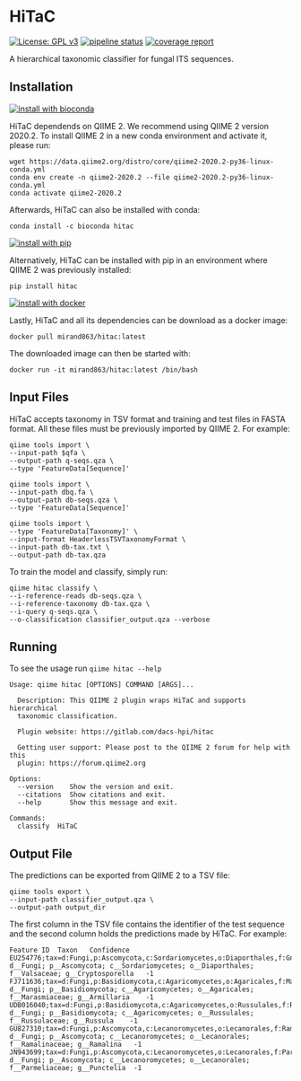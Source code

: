# HiTaC

[![License: GPL v3](https://img.shields.io/badge/License-GPLv3-blue.svg)](https://www.gnu.org/licenses/gpl-3.0) [![pipeline status](https://gitlab.com/dacs-hpi/hitac/badges/master/pipeline.svg)](https://gitlab.com/dacs-hpi/hitac/-/commits/master) [![coverage report](https://gitlab.com/dacs-hpi/hitac/badges/master/coverage.svg)](https://gitlab.com/dacs-hpi/hitac/-/commits/master)

A hierarchical taxonomic classifier for fungal ITS sequences.

## Installation

[![install with bioconda](https://img.shields.io/badge/install%20with-bioconda-brightgreen.svg?style=flat)](http://bioconda.github.io/recipes/hitac/README.html)

HiTaC dependends on QIIME 2. We recommend using QIIME 2 version 2020.2. To install QIIME 2 in a new conda environment and activate it, please run:

```
wget https://data.qiime2.org/distro/core/qiime2-2020.2-py36-linux-conda.yml
conda env create -n qiime2-2020.2 --file qiime2-2020.2-py36-linux-conda.yml
conda activate qiime2-2020.2
```

Afterwards, HiTaC can also be installed with conda:

```
conda install -c bioconda hitac
```

[![install with pip](https://gitlab.com/dacs-hpi/hitac/-/raw/master/q2_hitac/resources/pip.svg)](https://pypi.org/project/hitac/)

Alternatively, HiTaC can be installed with pip in an environment where QIIME 2 was previously installed:

```
pip install hitac
```

[![install with docker](https://gitlab.com/dacs-hpi/hitac/-/raw/master/q2_hitac/resources/docker.svg)](https://hub.docker.com/r/mirand863/hitac)

Lastly, HiTaC and all its dependencies can be download as a docker image:

```
docker pull mirand863/hitac:latest
```

The downloaded image can then be started with:

```
docker run -it mirand863/hitac:latest /bin/bash
```

## Input Files

HiTaC accepts taxonomy in TSV format and training and test files in FASTA format. All these files must be previously imported by QIIME 2. For example:

```
qiime tools import \
--input-path $qfa \
--output-path q-seqs.qza \
--type 'FeatureData[Sequence]'

qiime tools import \
--input-path dbq.fa \
--output-path db-seqs.qza \
--type 'FeatureData[Sequence]'

qiime tools import \
--type 'FeatureData[Taxonomy]' \
--input-format HeaderlessTSVTaxonomyFormat \
--input-path db-tax.txt \
--output-path db-tax.qza
```

To train the model and classify, simply run:

```
qiime hitac classify \
--i-reference-reads db-seqs.qza \
--i-reference-taxonomy db-tax.qza \
--i-query q-seqs.qza \
--o-classification classifier_output.qza --verbose
```

## Running

To see the usage run `qiime hitac --help`

```
Usage: qiime hitac [OPTIONS] COMMAND [ARGS]...

  Description: This QIIME 2 plugin wraps HiTaC and supports hierarchical
  taxonomic classification.

  Plugin website: https://gitlab.com/dacs-hpi/hitac

  Getting user support: Please post to the QIIME 2 forum for help with this
  plugin: https://forum.qiime2.org

Options:
  --version    Show the version and exit.
  --citations  Show citations and exit.
  --help       Show this message and exit.

Commands:
  classify  HiTaC
```

## Output File

The predictions can be exported from QIIME 2 to a TSV file:

```
qiime tools export \
--input-path classifier_output.qza \
--output-path output_dir
```

The first column in the TSV file contains the identifier of the test sequence and the second column holds the predictions made by HiTaC. For example:

```
Feature ID	Taxon	Confidence
EU254776;tax=d:Fungi,p:Ascomycota,c:Sordariomycetes,o:Diaporthales,f:Gnomoniaceae,g:Gnomonia;	d__Fungi; p__Ascomycota; c__Sordariomycetes; o__Diaporthales; f__Valsaceae; g__Cryptosporella	-1
FJ711636;tax=d:Fungi,p:Basidiomycota,c:Agaricomycetes,o:Agaricales,f:Marasmiaceae,g:Armillaria;	d__Fungi; p__Basidiomycota; c__Agaricomycetes; o__Agaricales; f__Marasmiaceae; g__Armillaria	-1
UDB016040;tax=d:Fungi,p:Basidiomycota,c:Agaricomycetes,o:Russulales,f:Russulaceae,g:Russula;	d__Fungi; p__Basidiomycota; c__Agaricomycetes; o__Russulales; f__Russulaceae; g__Russula	-1
GU827310;tax=d:Fungi,p:Ascomycota,c:Lecanoromycetes,o:Lecanorales,f:Ramalinaceae,g:Ramalina;	d__Fungi; p__Ascomycota; c__Lecanoromycetes; o__Lecanorales; f__Ramalinaceae; g__Ramalina	-1
JN943699;tax=d:Fungi,p:Ascomycota,c:Lecanoromycetes,o:Lecanorales,f:Parmeliaceae,g:Melanohalea;	d__Fungi; p__Ascomycota; c__Lecanoromycetes; o__Lecanorales; f__Parmeliaceae; g__Punctelia	-1
```

